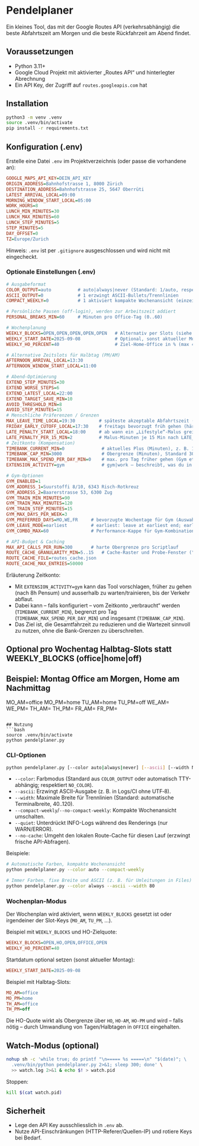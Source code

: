 # Pendelplaner

Ein kleines Tool, das mit der Google Routes API (verkehrsabhängig) die beste Abfahrtszeit am Morgen und die beste Rückfahrzeit am Abend findet.

## Voraussetzungen
- Python 3.11+
- Google Cloud Projekt mit aktivierter „Routes API“ und hinterlegter Abrechnung
- Ein API Key, der Zugriff auf `routes.googleapis.com` hat

## Installation
```bash
python3 -m venv .venv
source .venv/bin/activate
pip install -r requirements.txt
```

## Konfiguration (.env)
Erstelle eine Datei `.env` im Projektverzeichnis (oder passe die vorhandene an):
```ini
GOOGLE_MAPS_API_KEY=DEIN_API_KEY
ORIGIN_ADDRESS=Bahnhofstrasse 1, 8000 Zürich
DESTINATION_ADDRESS=Bahnhofstrasse 25, 5647 Oberrüti
LATEST_ARRIVAL_LOCAL=09:00
MORNING_WINDOW_START_LOCAL=05:00
WORK_HOURS=8
LUNCH_MIN_MINUTES=30
LUNCH_MAX_MINUTES=60
LUNCH_STEP_MINUTES=5
STEP_MINUTES=5
DAY_OFFSET=0
TZ=Europe/Zurich
```
Hinweis: `.env` ist per `.gitignore` ausgeschlossen und wird nicht mit eingecheckt.

### Optionale Einstellungen (.env)
```ini
# Ausgabeformat
COLOR_OUTPUT=auto          # auto|always|never (Standard: 1/auto, respektiert NO_COLOR)
ASCII_OUTPUT=0             # 1 erzwingt ASCII-Bullets/Trennlinien
COMPACT_WEEKLY=0           # 1 aktiviert kompakte Wochenansicht (einzeilige Tageszusammenfassung)

# Persönliche Pausen (off-login), werden zur Arbeitszeit addiert
PERSONAL_BREAKS_MIN=60     # Minuten pro Office-Tag (0..60)

# Wochenplanung
WEEKLY_BLOCKS=OPEN,OPEN,OPEN,OPEN,OPEN   # Alternativ per Slots (siehe unten)
WEEKLY_START_DATE=2025-09-08             # Optional, sonst aktueller Montag
WEEKLY_HO_PERCENT=40                     # Ziel-Home-Office in % (max 40)

# Alternative Zeitslots für Halbtag (PM/AM)
AFTERNOON_ARRIVAL_LOCAL=13:30
AFTERNOON_WINDOW_START_LOCAL=11:00

# Abend-Optimierung
EXTEND_STEP_MINUTES=30
EXTEND_WORSE_STEPS=6
EXTEND_LATEST_LOCAL=22:00
EXTEND_TARGET_SAVE_MIN=10
AVOID_THRESHOLD_MIN=8
AVOID_STEP_MINUTES=15
# Menschliche Präferenzen / Grenzen
MAX_LEAVE_TIME_LOCAL=19:30         # späteste akzeptable Abfahrtszeit (hartes Tageslimit)
FRIDAY_EARLY_CUTOFF_LOCAL=17:30    # freitags bevorzugt früh gehen (härteste Schranke gewinnt)
LATE_PENALTY_START_LOCAL=18:00     # ab wann ein „Lifestyle“-Malus greift
LATE_PENALTY_PER_15_MIN=2          # Malus-Minuten je 15 Min nach LATE_PENALTY_START_LOCAL
# Zeitkonto (Kompensation)
TIMEBANK_CURRENT_MIN=0              # aktuelles Plus (Minuten), z. B. 120 für +2h
TIMEBANK_CAP_MIN=3000               # Obergrenze (Minuten), Standard 3000 (=50h)
TIMEBANK_MAX_SPEND_PER_DAY_MIN=0    # max. pro Tag früher gehen (Gym etc.), 0 = unbegrenzt
EXTENSION_ACTIVITY=gym              # gym|work – beschreibt, was du in der Extra-/Wartezeit machst

# Gym-Optionen
GYM_ENABLED=1
GYM_ADDRESS_1=Suurstoffi 8/10, 6343 Risch-Rotkreuz
GYM_ADDRESS_2=Baarerstrasse 53, 6300 Zug
GYM_TRAIN_MIN_MINUTES=90
GYM_TRAIN_MAX_MINUTES=120
GYM_TRAIN_STEP_MINUTES=15
GYM_MAX_DAYS_PER_WEEK=3
GYM_PREFERRED_DAYS=MO,WE,FR     # bevorzugte Wochentage für Gym (Auswahl priorisiert)
GYM_LEAVE_MODE=earliest         # earliest: leave at earliest end; early: allow leaving earlier using timebank
GYM_COMBO_MAX=60                # Performance-Kappe für Gym-Kombinationen pro Tag

# API-Budget & Caching
MAX_API_CALLS_PER_RUN=300       # harte Obergrenze pro Scriptlauf
ROUTE_CACHE_GRANULARITY_MIN=5..15   # Cache-Raster und Probe-Fenster ("Bucket..ProbeWindow" in Minuten)
ROUTE_CACHE_FILE=routes_cache.json
ROUTE_CACHE_MAX_ENTRIES=50000
```

Erläuterung Zeitkonto:
- Mit `EXTENSION_ACTIVITY=gym` kann das Tool vorschlagen, früher zu gehen (nach 8h Pensum) und ausserhalb zu warten/trainieren, bis der Verkehr abflaut.
- Dabei kann – falls konfiguriert – vom Zeitkonto „verbraucht“ werden (`TIMEBANK_CURRENT_MIN`), begrenzt pro Tag (`TIMEBANK_MAX_SPEND_PER_DAY_MIN`) und insgesamt (`TIMEBANK_CAP_MIN`).
- Das Ziel ist, die Gesamtfahrzeit zu reduzieren und die Wartezeit sinnvoll zu nutzen, ohne die Bank-Grenzen zu überschreiten.

## Optional pro Wochentag Halbtag-Slots statt WEEKLY_BLOCKS (office|home|off)
## Beispiel: Montag Office am Morgen, Home am Nachmittag
MO_AM=office
MO_PM=home
TU_AM=home
TU_PM=off
WE_AM=
WE_PM=
TH_AM=
TH_PM=
FR_AM=
FR_PM=
```

## Nutzung
```bash
source .venv/bin/activate
python pendelplaner.py
```

### CLI-Optionen
```bash
python pendelplaner.py [--color auto|always|never] [--ascii] [--width N] [--compact-weekly|--no-compact-weekly] [--quiet] [--no-cache]
```
- `--color`: Farbmodus (Standard aus `COLOR_OUTPUT` oder automatisch TTY-abhängig; respektiert `NO_COLOR`).
- `--ascii`: Erzwingt ASCII-Ausgabe (z. B. in Logs/CI ohne UTF‑8).
- `--width`: Maximale Breite für Trennlinien (Standard: automatische Terminalbreite, 40..120).
- `--compact-weekly`/`--no-compact-weekly`: Kompakte Wochenansicht umschalten.
- `--quiet`: Unterdrückt INFO-Logs während des Renderings (nur WARN/ERROR).
- `--no-cache`: Umgeht den lokalen Route-Cache für diesen Lauf (erzwingt frische API-Abfragen).

Beispiele:
```bash
# Automatische Farben, kompakte Wochenansicht
python pendelplaner.py --color auto --compact-weekly

# Immer Farben, fixe Breite und ASCII (z. B. für Umleitungen in Files)
python pendelplaner.py --color always --ascii --width 80
```

### Wochenplan-Modus
Der Wochenplan wird aktiviert, wenn `WEEKLY_BLOCKS` gesetzt ist oder irgendeiner der Slot-Keys (`MO_AM`, `TU_PM`, …).

Beispiel mit `WEEKLY_BLOCKS` und HO-Zielquote:
```ini
WEEKLY_BLOCKS=OPEN,HO,OPEN,OFFICE,OPEN
WEEKLY_HO_PERCENT=40
```
Startdatum optional setzen (sonst aktueller Montag):
```ini
WEEKLY_START_DATE=2025-09-08
```
Beispiel mit Halbtag-Slots:
```ini
MO_AM=office
MO_PM=home
TH_AM=office
TH_PM=off
```
Die HO-Quote wirkt als Obergrenze über `HO`, `HO-AM`, `HO-PM` und wird – falls nötig – durch Umwandlung von Tagen/Halbtagen in `OFFICE` eingehalten.

## Watch-Modus (optional)
```bash
nohup sh -c 'while true; do printf "\n===== %s =====\n" "$(date)"; \
  .venv/bin/python pendelplaner.py 2>&1; sleep 300; done' \
  >> watch.log 2>&1 & echo $! > watch.pid
```
Stoppen:
```bash
kill $(cat watch.pid)
```

## Sicherheit
- Lege den API Key ausschliesslich in `.env` ab.
- Nutze API-Einschränkungen (HTTP-Referer/Quellen-IP) und rotiere Keys bei Bedarf.

